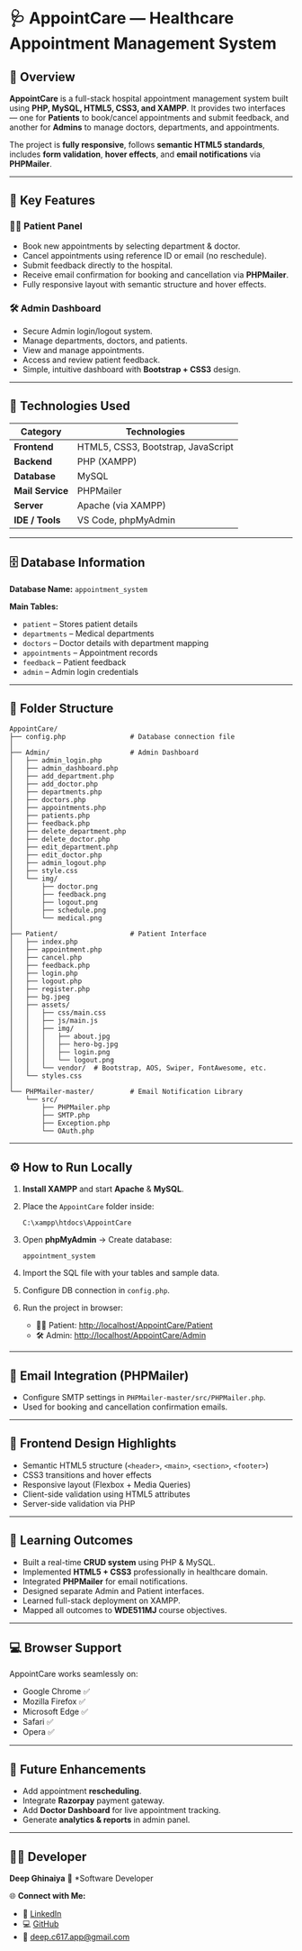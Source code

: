 # 🩺 AppointCare — Healthcare Appointment Management System

## 📘 Overview

**AppointCare** is a full-stack hospital appointment management system built using **PHP, MySQL, HTML5, CSS3, and XAMPP**.
It provides two interfaces — one for **Patients** to book/cancel appointments and submit feedback, and another for **Admins** to manage doctors, departments, and appointments.

The project is **fully responsive**, follows **semantic HTML5 standards**, includes **form validation**, **hover effects**, and **email notifications** via **PHPMailer**.

---

## 🚀 Key Features

### 🧑‍⚕️ Patient Panel

* Book new appointments by selecting department & doctor.
* Cancel appointments using reference ID or email (no reschedule).
* Submit feedback directly to the hospital.
* Receive email confirmation for booking and cancellation via **PHPMailer**.
* Fully responsive layout with semantic structure and hover effects.

### 🛠️ Admin Dashboard

* Secure Admin login/logout system.
* Manage departments, doctors, and patients.
* View and manage appointments.
* Access and review patient feedback.
* Simple, intuitive dashboard with **Bootstrap + CSS3** design.

---

## 🧱 Technologies Used

| Category         | Technologies                       |
| ---------------- | ---------------------------------- |
| **Frontend**     | HTML5, CSS3, Bootstrap, JavaScript |
| **Backend**      | PHP (XAMPP)                        |
| **Database**     | MySQL                              |
| **Mail Service** | PHPMailer                          |
| **Server**       | Apache (via XAMPP)                 |
| **IDE / Tools**  | VS Code, phpMyAdmin                |

---

## 🗄️ Database Information

**Database Name:** `appointment_system`

**Main Tables:**

* `patient` – Stores patient details
* `departments` – Medical departments
* `doctors` – Doctor details with department mapping
* `appointments` – Appointment records
* `feedback` – Patient feedback
* `admin` – Admin login credentials

---

## 📂 Folder Structure

```
AppointCare/
├── config.php                # Database connection file
│
├── Admin/                    # Admin Dashboard
│   ├── admin_login.php
│   ├── admin_dashboard.php
│   ├── add_department.php
│   ├── add_doctor.php
│   ├── departments.php
│   ├── doctors.php
│   ├── appointments.php
│   ├── patients.php
│   ├── feedback.php
│   ├── delete_department.php
│   ├── delete_doctor.php
│   ├── edit_department.php
│   ├── edit_doctor.php
│   ├── admin_logout.php
│   ├── style.css
│   └── img/
│       ├── doctor.png
│       ├── feedback.png
│       ├── logout.png
│       ├── schedule.png
│       └── medical.png
│
├── Patient/                  # Patient Interface
│   ├── index.php
│   ├── appointment.php
│   ├── cancel.php
│   ├── feedback.php
│   ├── login.php
│   ├── logout.php
│   ├── register.php
│   ├── bg.jpeg
│   ├── assets/
│   │   ├── css/main.css
│   │   ├── js/main.js
│   │   ├── img/
│   │   │   ├── about.jpg
│   │   │   ├── hero-bg.jpg
│   │   │   ├── login.png
│   │   │   └── logout.png
│   │   └── vendor/  # Bootstrap, AOS, Swiper, FontAwesome, etc.
│   └── styles.css
│
└── PHPMailer-master/         # Email Notification Library
    └── src/
        ├── PHPMailer.php
        ├── SMTP.php
        ├── Exception.php
        └── OAuth.php
```

---

## ⚙️ How to Run Locally

1. **Install XAMPP** and start **Apache** & **MySQL**.
2. Place the `AppointCare` folder inside:

   ```
   C:\xampp\htdocs\AppointCare
   ```
3. Open **phpMyAdmin** → Create database:

   ```
   appointment_system
   ```
4. Import the SQL file with your tables and sample data.
5. Configure DB connection in `config.php`.
6. Run the project in browser:

   * 🧑‍⚕️ Patient: [http://localhost/AppointCare/Patient](http://localhost/AppointCare/Patient)
   * 🛠️ Admin: [http://localhost/AppointCare/Admin](http://localhost/AppointCare/Admin)

---

## 📧 Email Integration (PHPMailer)

* Configure SMTP settings in `PHPMailer-master/src/PHPMailer.php`.
* Used for booking and cancellation confirmation emails.

---

## 🎨 Frontend Design Highlights

* Semantic HTML5 structure (`<header>`, `<main>`, `<section>`, `<footer>`)
* CSS3 transitions and hover effects
* Responsive layout (Flexbox + Media Queries)
* Client-side validation using HTML5 attributes
* Server-side validation via PHP

---

## 🧠 Learning Outcomes

* Built a real-time **CRUD system** using PHP & MySQL.
* Implemented **HTML5 + CSS3** professionally in healthcare domain.
* Integrated **PHPMailer** for email notifications.
* Designed separate Admin and Patient interfaces.
* Learned full-stack deployment on XAMPP.
* Mapped all outcomes to **WDE511MJ** course objectives.

---

## 💻 **Browser Support**

AppointCare works seamlessly on:

* Google Chrome ✅
* Mozilla Firefox ✅
* Microsoft Edge ✅
* Safari ✅
* Opera ✅

---

## 🔮 Future Enhancements

* Add appointment **rescheduling**.
* Integrate **Razorpay** payment gateway.
* Add **Doctor Dashboard** for live appointment tracking.
* Generate **analytics & reports** in admin panel.

---

## 👨‍💻 Developer

**Deep Ghinaiya**
💼 *Software Developer

🌐 **Connect with Me:**

* 🔗 [LinkedIn](https://www.linkedin.com/in/deep-ghinaiya/)
* 💻 [GitHub](https://github.com/Ghinaiya-Deep/)
* 📧 [deep.c617.app@gmail.com](mailto:deep.c617.app@gmail.com)

